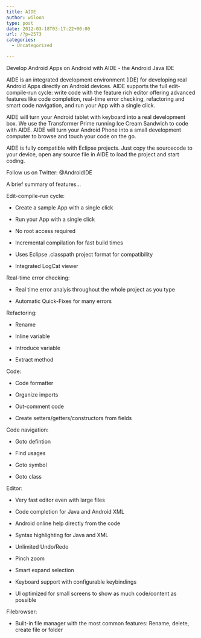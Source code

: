 ```yaml
---
title: AIDE
author: wiloon
type: post
date: 2012-03-18T03:17:22+00:00
url: /?p=2573
categories:
  - Uncategorized

---
```

Develop Android Apps on Android with AIDE - the Android Java IDE

AIDE is an integrated development environment (IDE) for developing real Android Apps directly on Android devices. AIDE supports the full edit-compile-run cycle: write code with the feature rich editor offering advanced features like code completion, real-time error checking, refactoring and smart code navigation, and run your App with a single click.

AIDE will turn your Android tablet with keyboard into a real development box. We use the Transformer Prime running Ice Cream Sandwich to code with AIDE. AIDE will turn your Android Phone into a small development computer to browse and touch your code on the go.

AIDE is fully compatible with Eclipse projects. Just copy the sourcecode to your device, open any source file in AIDE to load the project and start coding.

Follow us on Twitter: @AndroidIDE

A brief summary of features...

Edit-compile-run cycle:
  
- Create a sample App with a single click
  
- Run your App with a single click
  
- No root access required
  
- Incremental compilation for fast build times
  
- Uses Eclipse .classpath project format for compatibility
  
- Integrated LogCat viewer

Real-time error checking:
  
- Real time error analyis throughout the whole project as you type
  
- Automatic Quick-Fixes for many errors

Refactoring:
  
- Rename
  
- Inline variable
  
- Introduce variable
  
- Extract method

Code:
  
- Code formatter
  
- Organize imports
  
- Out-comment code
  
- Create setters/getters/constructors from fields

Code navigation:
  
- Goto defintion
  
- Find usages
  
- Goto symbol
  
- Goto class

Editor:
  
- Very fast editor even with large files
  
- Code completion for Java and Android XML
  
- Android online help directly from the code
  
- Syntax highlighting for Java and XML
  
- Unlimited Undo/Redo
  
- Pinch zoom
  
- Smart expand selection
  
- Keyboard support with configurable keybindings
  
- UI optimized for small screens to show as much code/content as possible

Filebrowser:
  
- Built-in file manager with the most common features: Rename, delete, create file or folder